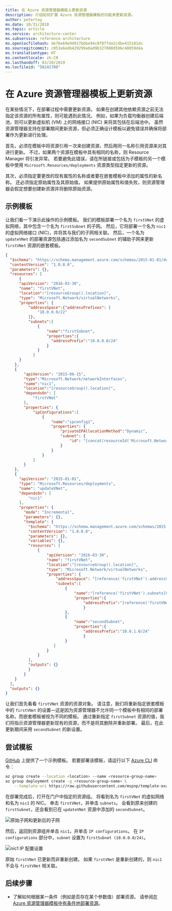 ```yaml
---
title: 在 Azure 资源管理器模板上更新资源
description: 介绍如何扩展 Azure 资源管理器模板的功能来更新资源。
author: petertay
ms.date: 10/31/2018
ms.topic: article
ms.service: architecture-center
ms.subservice: reference-architecture
ms.openlocfilehash: de76e69e94917bbbe94c0f87fda2cdbe415181dc
ms.sourcegitcommit: c053e6edb429299a0ad9b327888d596c48859d4a
ms.translationtype: HT
ms.contentlocale: zh-CN
ms.lasthandoff: 03/20/2019
ms.locfileid: "58241708"
---
```

# <a name="update-a-resource-in-an-azure-resource-manager-template"></a>在 Azure 资源管理器模板上更新资源

在某些情况下，在部署过程中需要更新资源。 如果在创建其他依赖资源之前无法指定该资源的所有属性，则可能遇到此情况。 例如，如果为负载均衡器创建后端池，则可以更新虚拟机 (VM) 上的网络接口 (NIC) 来将其包括在后端池中。 虽然资源管理器支持在部署期间更新资源，但必须正确设计模板以避免错误并确保将部署作为更新进行处理。

首先，必须在模板中将资源引用一次来创建资源，然后用同一名称引用资源来对其进行更新。 不过，如果两个资源在模板中具有相同的名称，则 Resource Manager 将引发异常。 若要避免此错误，请在所链接或包括为子模板的另一个模板中使用 `Microsoft.Resources/deployments` 资源类型指定更新的资源。

其次，必须指定要更改的现有属性的名称或者要在嵌套模板中添加的属性的新名称。 还必须指定原始属性及其原始值。 如果提供原始属性和值失败，则资源管理器会假定想要创建新资源并将删除原始资源。

## <a name="example-template"></a>示例模板

让我们看一下演示此操作的示例模板。 我们的模板部署一个名为 `firstVNet` 的虚拟网络，其中包含一个名为 `firstSubnet` 的子网。 然后，它将部署一个名为 `nic1` 的虚拟网络接口 (NIC)，并将其与我们的子网相关联。 然后，一个名为 `updateVNet` 的部署资源包括通过添加名为 `secondSubnet` 的辅助子网来更新 `firstVNet` 资源的嵌套模板。

```json
{
  "$schema": "https://schema.management.azure.com/schemas/2015-01-01/deploymentTemplate.json#",
  "contentVersion": "1.0.0.0",
  "parameters": {},
  "resources": [
      {
      "apiVersion": "2016-03-30",
      "name": "firstVNet",
      "location":"[resourceGroup().location]",
      "type": "Microsoft.Network/virtualNetworks",
      "properties": {
          "addressSpace":{"addressPrefixes": [
              "10.0.0.0/22"
          ]},
          "subnets":[
              {
                  "name":"firstSubnet",
                  "properties":{
                    "addressPrefix":"10.0.0.0/24"
                  }
              }
            ]
      }
    },
    {
        "apiVersion": "2015-06-15",
        "type":"Microsoft.Network/networkInterfaces",
        "name":"nic1",
        "location":"[resourceGroup().location]",
        "dependsOn": [
            "firstVNet"
        ],
        "properties": {
            "ipConfigurations":[
                {
                    "name":"ipconfig1",
                    "properties": {
                        "privateIPAllocationMethod":"Dynamic",
                        "subnet": {
                            "id": "[concat(resourceId('Microsoft.Network/virtualNetworks','firstVNet'),'/subnets/firstSubnet')]"
                        }
                    }
                }
            ]
        }
    },
    {
      "apiVersion": "2015-01-01",
      "type": "Microsoft.Resources/deployments",
      "name": "updateVNet",
      "dependsOn": [
          "nic1"
      ],
      "properties": {
        "mode": "Incremental",
        "parameters": {},
        "template": {
          "$schema": "https://schema.management.azure.com/schemas/2015-01-01/deploymentTemplate.json#",
          "contentVersion": "1.0.0.0",
          "parameters": {},
          "variables": {},
          "resources": [
              {
                  "apiVersion": "2016-03-30",
                  "name": "firstVNet",
                  "location":"[resourceGroup().location]",
                  "type": "Microsoft.Network/virtualNetworks",
                  "properties": {
                      "addressSpace": "[reference('firstVNet').addressSpace]",
                      "subnets":[
                          {
                              "name":"[reference('firstVNet').subnets[0].name]",
                              "properties":{
                                  "addressPrefix":"[reference('firstVNet').subnets[0].properties.addressPrefix]"
                                  }
                          },
                          {
                              "name":"secondSubnet",
                              "properties":{
                                  "addressPrefix":"10.0.1.0/24"
                                  }
                          }
                     ]
                  }
              }
          ],
          "outputs": {}
          }
        }
    }
  ],
  "outputs": {}
}
```

让我们首先看看 `firstVNet` 资源的资源对象。 请注意，我们将重新指定嵌套模板中的 `firstVNet` 的设置&mdash;这是因为资源管理器不允许同一个模板中有相同的部署名称，而嵌套模板被视为不同的模板。 通过重新指定 `firstSubnet` 资源的值，我们将指示资源管理器更新现有的资源，而不是将其删除并重新部署。 最后，在此更新期间采用 `secondSubnet` 的新设置。

## <a name="try-the-template"></a>尝试模板

[GitHub][github] 上提供了一个示例模板。 若要部署该模板，请运行以下 [Azure CLI][cli] 命令：

```bash
az group create --location <location> --name <resource-group-name>
az group deployment create -g <resource-group-name> \
    --template-uri https://raw.githubusercontent.com/mspnp/template-examples/master/example1-update/deploy.json
```

在部署完成后，打开在门户中指定的资源组。 将看到名为 `firstVNet` 的虚拟网络和名为 `nic1` 的 NIC。 单击 `firstVNet`，并单击 `subnets`。 会看到原来创建的 `firstSubnet`，还会看到已在 `updateVNet` 资源中添加的 `secondSubnet`。

![原始子网和更新后的子网](../_images/firstVNet-subnets.png)

然后，返回到资源组并单击 `nic1`，并单击 `IP configurations`。 在 `IP configurations` 部分中，`subnet` 设置为 `firstSubnet (10.0.0.0/24)`。

![nic1 IP 配置设置](../_images/nic1-ipconfigurations.png)

原始 `firstVNet` 已更新而非重新创建。 如果 `firstVNet` 是重新创建的，则 `nic1` 不会与 `firstVNet` 相关联。

## <a name="next-steps"></a>后续步骤

* 了解如何根据某一条件（例如是否存在某个参数值）部署资源。 请参阅[在 Azure 资源管理器模板中有条件地部署资源](./conditional-deploy.md)。

[cli]: /cli/azure/?view=azure-cli-latest
[github]: https://github.com/mspnp/template-examples
